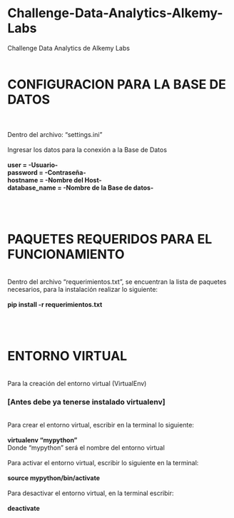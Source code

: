 # Challenge-Data-Analytics-Alkemy-Labs
Challenge Data Analytics de Alkemy Labs
<br>
<br>
<H1>CONFIGURACION PARA LA BASE DE DATOS</H1>
<br><br>
Dentro del archivo: “settings.ini”
<br><br>
Ingresar los datos para la conexión a la Base de Datos
<br><br>
<b>user = -Usuario-</b>
<br>
<b>password = -Contraseña-</b>
<br>
<b>hostname = -Nombre del Host-</b>
<br>
<b>database_name = -Nombre de la Base de datos-</b>
<br>
<br>
<br>
<br>
<H1>PAQUETES REQUERIDOS PARA EL FUNCIONAMIENTO</H1>
<br>
Dentro del archivo “requerimientos.txt”, se encuentran la lista de paquetes necesarios,
para la instalación realizar lo siguiente:
<br>
<br>
<b>pip install -r requerimientos.txt</b>
<br>
<br>
<br>
<br>
<H1>ENTORNO VIRTUAL</H1>
<br>
Para la creación del entorno virtual (VirtualEnv)<br>
<h3>[Antes debe ya tenerse instalado virtualenv]</h3>
<br>
Para crear el entorno virtual, escribir en la terminal lo siguiente:
<br><br>
<b>virtualenv “mypython”</b>
<br>
Donde “mypython” será el nombre del entorno virtual
<br>
<br>
Para activar el entorno virtual, escribir lo siguiente en la terminal:<br><br>
<b>source mypython/bin/activate</b>
<br><br>
Para desactivar el entorno virtual, en la terminal escribir:<br>
<br>
<b>deactivate</b>

